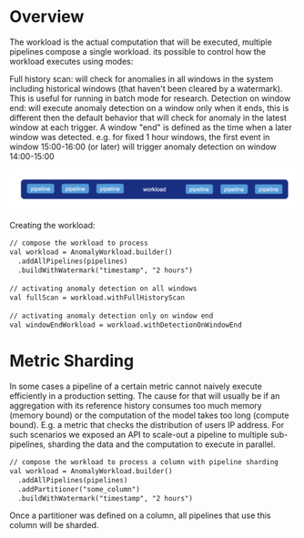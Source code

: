 # Overview

The workload is the actual computation that will be executed, multiple pipelines compose a single workload. its possible to control how the workload executes using modes:

Full history scan: will check for anomalies in all windows in the system including historical windows (that haven't been cleared by a watermark). This is useful for running in batch mode for research.
Detection on window end: will execute anomaly detection on a window only when it ends, this is different then the default behavior that will check for anomaly in the latest window at each trigger. A window "end" is defined as the time when a later window was detected. e.g. for fixed 1 hour windows, the first event in window 15:00-16:00 (or later) will trigger anomaly detection on window 14:00-15:00

![workload](images/workload.png)

Creating the workload:
```
// compose the workload to process
val workload = AnomalyWorkload.builder()
  .addAllPipelines(pipelines)
  .buildWithWatermark("timestamp", "2 hours")
 
// activating anomaly detection on all windows
val fullScan = workload.withFullHistoryScan
 
// activating anomaly detection only on window end
val windowEndWorkload = workload.withDetectionOnWindowEnd
```
# Metric Sharding

In some cases a pipeline of a certain metric cannot naively execute efficiently in a production setting. The cause for that will usually be if an aggregation with its reference history consumes too much memory (memory bound) or the computation of the model takes too long (compute bound).
E.g. a metric that checks the distribution of users IP address. For such scenarios we exposed an API to scale-out a pipeline to multiple sub-pipelines, sharding the data and the computation to execute in parallel.

```
// compose the workload to process a column with pipeline sharding
val workload = AnomalyWorkload.builder()
  .addAllPipelines(pipelines)
  .addPartitioner("some_column")
  .buildWithWatermark("timestamp", "2 hours")
```
Once a partitioner was defined on a column, all pipelines that use this column will be sharded.


